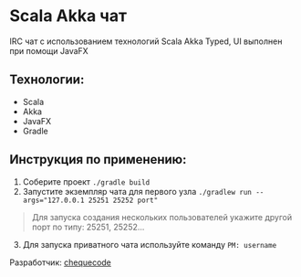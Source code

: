 # Scala Akka чат
IRC чат с использованием технологий Scala Akka Typed, UI выполнен при помощи JavaFX 

## Технологии:
- Scala
- Akka
- JavaFX
- Gradle

## Инструкция по применению:
1. Соберите проект ```./gradle build```
2. Запустите экземпляр чата для первого узла ```./gradlew run --args="127.0.0.1 25251 25252 port"```
>Для запуска создания нескольких пользователей укажите другой порт по типу: 25251, 25252...
3. Для запуска приватного чата используйте команду ```PM: username```

Разработчик: [chequecode](https://github.com/chequecode)
